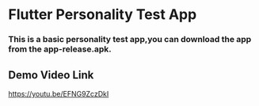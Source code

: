 # Flutter Personality Test App

### This is a basic personality test app,you can download the app from the app-release.apk.

## Demo Video Link
 https://youtu.be/EFNG9ZczDkI
